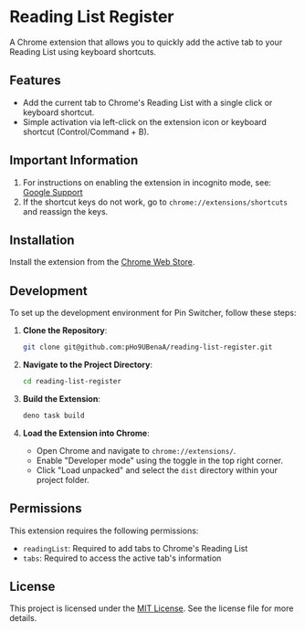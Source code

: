 # Reading List Register

A Chrome extension that allows you to quickly add the active tab to your Reading
List using keyboard shortcuts.

## Features

- Add the current tab to Chrome's Reading List with a single click or keyboard
  shortcut.
- Simple activation via left-click on the extension icon or keyboard shortcut
  (Control/Command + B).

## Important Information

1. For instructions on enabling the extension in incognito mode, see:
   [Google Support](https://support.google.com/chrome/a/answer/13130396)
2. If the shortcut keys do not work, go to `chrome://extensions/shortcuts` and
   reassign the keys.

## Installation

Install the extension from the
[Chrome Web Store](https://chromewebstore.google.com/detail/reading-list-register/amjohpekcdmdmlghoeannbceemhkfhng).

## Development

To set up the development environment for Pin Switcher, follow these steps:

1. **Clone the Repository**:

   ```bash
   git clone git@github.com:pHo9UBenaA/reading-list-register.git
   ```

2. **Navigate to the Project Directory**:

   ```bash
   cd reading-list-register
   ```

3. **Build the Extension**:

   ```bash
   deno task build
   ```

4. **Load the Extension into Chrome**:

   - Open Chrome and navigate to `chrome://extensions/`.
   - Enable "Developer mode" using the toggle in the top right corner.
   - Click "Load unpacked" and select the `dist` directory within your project
     folder.

## Permissions

This extension requires the following permissions:

- `readingList`: Required to add tabs to Chrome's Reading List
- `tabs`: Required to access the active tab's information

## License

This project is licensed under the [MIT License](LICENSE). See the license file
for more details.
